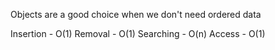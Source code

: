 Objects are a good choice when we don't need ordered data

Insertion - O(1)
Removal - O(1)
Searching - O(n)
Access - O(1)